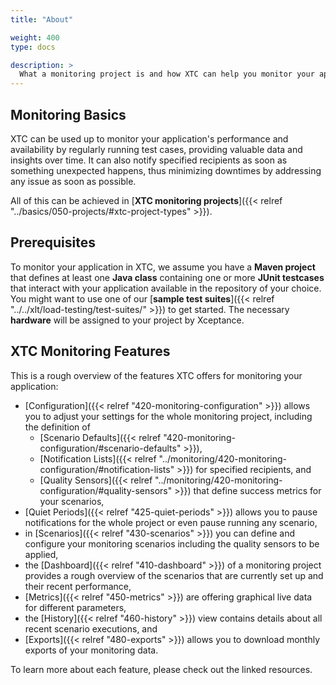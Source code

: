 ```yaml
---
title: "About"

weight: 400
type: docs

description: >
  What a monitoring project is and how XTC can help you monitor your applications.
---
```


## Monitoring Basics

XTC can be used up to monitor your application's performance and availability by regularly running test cases, providing valuable data and insights over time. It can also notify specified recipients as soon as something unexpected happens, thus minimizing downtimes by addressing any issue as soon as possible.

All of this can be achieved in [**XTC monitoring projects**]({{< relref "../basics/050-projects/#xtc-project-types" >}}).  

## Prerequisites

To monitor your application in XTC, we assume you have a **Maven project** that defines at least one **Java class** containing one or more **JUnit testcases** that interact with your application available in the repository of your choice. You might want to use one of our [**sample test suites**]({{< relref "../../xlt/load-testing/test-suites/" >}}) to get started. The necessary **hardware** will be assigned to your project by Xceptance.

## XTC Monitoring Features

This is a rough overview of the features XTC offers for monitoring your application:

* [Configuration]({{< relref "420-monitoring-configuration" >}}) allows you to adjust your settings for the whole monitoring project, including the definition of 
  * [Scenario Defaults]({{< relref "420-monitoring-configuration/#scenario-defaults" >}}),
  * [Notification Lists]({{< relref "../monitoring/420-monitoring-configuration/#notification-lists" >}}) for specified recipients, and
  * [Quality Sensors]({{< relref "../monitoring/420-monitoring-configuration/#quality-sensors" >}}) that define success metrics for your scenarios,
* [Quiet Periods]({{< relref "425-quiet-periods" >}}) allows you to pause notifications for the whole project or even pause running any scenario,
* in [Scenarios]({{< relref "430-scenarios" >}}) you can define and configure your monitoring scenarios including the quality sensors to be applied,
* the [Dashboard]({{< relref "410-dashboard" >}}) of a monitoring project provides a rough overview of the scenarios that are currently set up and their recent performance,
* [Metrics]({{< relref "450-metrics" >}}) are offering graphical live data for different parameters,
* the [History]({{< relref "460-history" >}}) view contains details about all recent scenario executions, and
* [Exports]({{< relref "480-exports" >}}) allows you to download monthly exports of your monitoring data.

To learn more about each feature, please check out the linked resources. 
